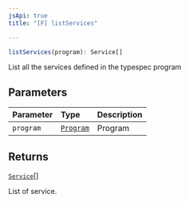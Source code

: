 ```yaml
---
jsApi: true
title: "[F] listServices"

---
```

```ts
listServices(program): Service[]
```

List all the services defined in the typespec program

## Parameters

| Parameter | Type | Description |
| :------ | :------ | :------ |
| `program` | [`Program`](../interfaces/Program.md) | Program |

## Returns

[`Service`](../interfaces/Service.md)[]

List of service.
